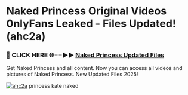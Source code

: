 # Naked Princess Original Videos 0nlyFans Leaked - Files Updated! (ahc2a)

<h3>🔴 CLICK HERE 🌐==►► <a href="https://tinyurl.com/yckcrads" rel="nofollow">Naked Princess Updated Files</a></h3>

Get Naked Princess and all content. Now you can access all videos and pictures of Naked Princess. New Updated Files 2025!

[![ahc2a](https://i.imgur.com/hpKpOFt.gif)](https://tinyurl.com/yckcrads)
princess kate naked